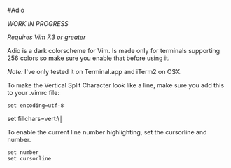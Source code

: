 #Adio

*WORK IN PROGRESS*

*Requires Vim 7.3 or greater*

Adio is a dark colorscheme for Vim. Is made only for terminals supporting 256 colors so make sure you enable that before using it.

*Note:* I've only tested it on Terminal.app and iTerm2 on OSX. 

To make the Vertical Split Character look like a line, make sure you add this to your .vimrc file:

	set encoding=utf-8
  set fillchars=vert:\│
    
To enable the current line number highlighting, set the cursorline and number.

	set number
	set cursorline
